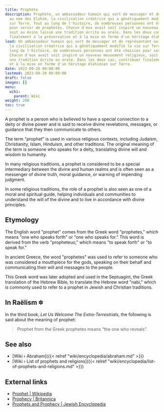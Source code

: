 ```yaml
---
title: Prophète
description: Prophète, un ambassadeur humain qui sert de messager et de représentant
  au nom des Elohim, la civilisation créatrice qui a génétiquement modifié la vie
  sur Terre. Tout au long de l'histoire, de nombreuses personnes ont été choisies
  pour servir de prophètes. Chacun d'eux avait soit inspiré un nouveau mouvement religieux,
  soit au moins laissé une tradition écrite ou orale. Dans les deux cas, contribuer
  finalement à la préservation et à la mise en forme d'un héritage élohimien sur Terre.
lead: Un ambassadeur humain qui sert de messager et de représentant au nom des Elohim,
  la civilisation créatrice qui a génétiquement modifié la vie sur Terre. Tout au
  long de l'histoire, de nombreuses personnes ont été choisies pour servir de prophètes.
  Chacun d'eux avait soit inspiré un nouveau mouvement religieux, soit au moins laissé
  une tradition écrite ou orale. Dans les deux cas, contribuer finalement à la préservation
  et à la mise en forme d'un héritage élohimien sur Terre.
date: 2022-09-20 00:00:00
lastmod: 2022-09-20 00:00:00
draft: false
images: []
menu:
  wiki:
    parent: Wiki
weight: 200
toc: true
---
```


A prophet is a person who is believed to have a special connection to a deity or divine power and is said to receive divine revelations, messages, or guidance that they then communicate to others.

The term "prophet" is used in various religious contexts, including Judaism, Christianity, Islam, Hinduism, and other traditions. The original meaning of the term is someone who speaks for a deity, translating divine will and wisdom to humanity.

In many religious traditions, a prophet is considered to be a special intermediary between the divine and human realms and is often seen as a messenger of divine truth, moral guidance, or warning of impending judgment.

In some religious traditions, the role of a prophet is also seen as one of a moral and spiritual guide, helping individuals and communities to understand the will of the divine and to live in accordance with divine principles.

## Etymology

The English word "prophet" comes from the Greek word "prophetes," which means "one who speaks forth" or "one who speaks for." This word is derived from the verb "propheteuo," which means "to speak forth" or "to speak for."

In ancient Greece, the word "prophetes" was used to refer to someone who was considered a mouthpiece for the gods, speaking on their behalf and communicating their will and messages to the people.

This Greek word was later adopted and used in the Septuagint, the Greek translation of the Hebrew Bible, to translate the Hebrew word "nabi," which is commonly used to refer to a prophet in Jewish and Christian traditions.

## In Raëlism 🔯

In the third book, _Let Us Welcome The Extra-Terrestrials_, the following is said about the meaning of prophet:

> Prophet from the Greek prophetes means “the one who reveals”.

## See also

- [Wiki › Abraham]({{< relref "wiki/encyclopedia/abraham.md" >}})
- [Wiki › List of prophets and religions]({{< relref "wiki/encyclopedia/list-of-prophets-and-religions.md" >}})

## External links

- [Prophet | Wikipedia](https://en.wikipedia.org/wiki/Prophet)
- [Prophecy | Britannica](https://www.britannica.com/topic/prophecy)
- [Prophets and Prophecy | Jewish Encyclopedia](https://www.jewishencyclopedia.com/articles/12389-prophets-and-prophecy)